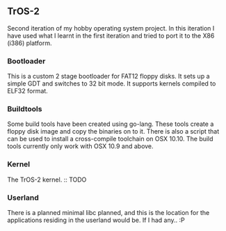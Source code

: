 ## TrOS-2

Second iteration of my hobby operating system project. In this iteration I have used what I learnt in the first iteration and tried to port it to the X86 (i386) platform.

### Bootloader

This is a custom 2 stage bootloader for FAT12 floppy disks. It sets up a simple GDT and switches to 32 bit mode. It supports kernels compiled to ELF32 format.

### Buildtools

Some build tools have been created using go-lang. These tools create a floppy disk image and copy the binaries on to it. There is also a script that can be used to install a cross-compile toolchain on OSX 10.10. The build tools currently only work with OSX 10.9 and above.

### Kernel

The TrOS-2 kernel. :: TODO

### Userland

There is a planned minimal libc planned, and this is the location for the applications residing in the userland would be. If I had any.. :P
